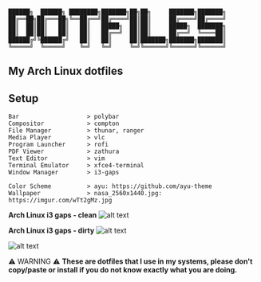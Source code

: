 ```

██████╗  ██████╗ ████████╗███████╗██╗██╗     ███████╗███████╗
██╔══██╗██╔═══██╗╚══██╔══╝██╔════╝██║██║     ██╔════╝██╔════╝
██║  ██║██║   ██║   ██║   █████╗  ██║██║     █████╗  ███████╗
██║  ██║██║   ██║   ██║   ██╔══╝  ██║██║     ██╔══╝  ╚════██║
██████╔╝╚██████╔╝   ██║   ██║     ██║███████╗███████╗███████║
╚═════╝  ╚═════╝    ╚═╝   ╚═╝     ╚═╝╚══════╝╚══════╝╚══════╝

```


## My Arch Linux dotfiles

Setup
-----
```
Bar                   > polybar
Compositor            > compton
File Manager          > thunar, ranger
Media Player          > vlc
Program Launcher      > rofi
PDF Viewer            > zathura
Text Editor           > vim
Terminal Emulator     > xfce4-terminal
Window Manager        > i3-gaps

Color Scheme          > ayu: https://github.com/ayu-theme
Wallpaper             > nasa_2560x1440.jpg: https://imgur.com/wTt2gMz.jpg
```

**Arch Linux i3 gaps - clean**
![alt text](https://imgur.com/sj68Zr0.png)

**Arch Linux i3 gaps - dirty**
![alt text](https://imgur.com/mNJqeeO.png)

![alt text](https://imgur.com/t3Yedkq.png)


:warning: WARNING :warning: **These are dotfiles that I use in my systems, please don't copy/paste or install if you do not know exactly what you are doing.**

